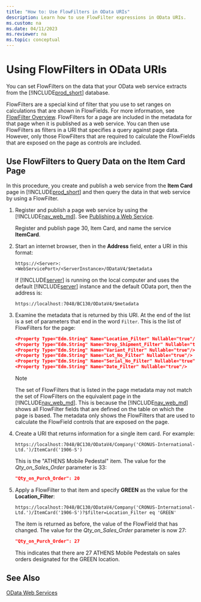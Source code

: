 ```yaml
---
title: "How to: Use FlowFilters in OData URIs"
description: Learn how to use FlowFilter expressions in OData URIs.
ms.custom: na
ms.date: 04/11/2023
ms.reviewer: na
ms.topic: conceptual
---
```

# Using FlowFilters in OData URIs

You can set FlowFilters on the data that your OData web service extracts from the [!INCLUDE[prod_short](../developer/includes/prod_short.md)] database.  
  
FlowFilters are a special kind of filter that you use to set ranges on calculations that are shown in FlowFields. For more information, see [FlowFilter Overview](../developer/devenv-flowfilter-overview.md). FlowFilters for a page are included in the metadata for that page when it is published as a web service. You can then use FlowFilters as filters in a URI that specifies a query against page data. However, only those FlowFilters that are required to calculate the FlowFields that are exposed on the page as controls are included.  
  
## Use FlowFilters to Query Data on the Item Card Page

In this procedure, you create and publish a web service from the **Item Card** page in [!INCLUDE[prod_short](../developer/includes/prod_short.md)] and then query the data in that web service by using a FlowFilter.  
  
1. Register and publish a page web service by using the [!INCLUDE[nav_web_md](../developer/includes/nav_web_md.md)]. See [Publishing a Web Service](publish-web-service.md).

    Register and publish page 30, Item Card, and name the service **ItemCard**. 
  
2. Start an internet browser, then in the **Address** field, enter a URI in this format:  
  
    ```http  
    https://<Server>:<WebServicePort>/<ServerInstance>/ODataV4/$metadata  
    ```  
  
     If [!INCLUDE[server](../developer/includes/server.md)] is running on the local computer and uses the default [!INCLUDE[server](../developer/includes/server.md)] instance and the default OData port, then the address is:  
  
    ```http  
    https://localhost:7048/BC130/ODataV4/$metadata  
    ```  
  
3. Examine the metadata that is returned by this URI. At the end of the list is a set of parameters that end in the word `Filter`. This is the list of FlowFilters for the page:  
  
    ```json  
    <Property Type="Edm.String" Name="Location_Filter" Nullable="true"/>  
    <Property Type="Edm.String" Name="Drop_Shipment_Filter" Nullable="true"/>  
    <Property Type="Edm.String" Name="Variant_Filter" Nullable="true"/>  
    <Property Type="Edm.String" Name="Lot_No_Filter" Nullable="true"/>  
    <Property Type="Edm.String" Name="Serial_No_Filter" Nullable="true"/>  
    <Property Type="Edm.String" Name="Date_Filter" Nullable="true"/>  
    ```  
  
    > [!NOTE]  
    >  The set of FlowFilters that is listed in the page metadata may not match the set of FlowFilters on the equivalent page in the [!INCLUDE[nav_web_md](../developer/includes/nav_web_md.md)]. This is because the [!INCLUDE[nav_web_md](../developer/includes/nav_web_md.md)] shows all FlowFilter fields that are defined on the table on which the page is based. The metadata only shows the FlowFilters that are used to calculate the FlowField controls that are exposed on the page.  
  
4. Create a URI that returns information for a single item card. For example:  
  
    ```http  
    https://localhost:7048/BC130/ODataV4/Company('CRONUS-International-Ltd.')/ItemCard('1906-S')  
    ```  
  
    This is the "ATHENS Mobile Pedestal" item. The value for the *Qty\_on\_Sales\_Order* parameter is 33:  
  
    ```json  
    "Qty_on_Purch_Order": 20
    ```  
  
5. Apply a FlowFilter to that item and specify **GREEN** as the value for the **Location\_Filter**:  
  
    ```http  
    https://localhost:7048/BC130/ODataV4/Company('CRONUS-International-Ltd.')/ItemCard('1906-S')?$filter=Location_Filter eq 'GREEN'  
    ```  
  
    The item is returned as before, the value of the FlowField that has changed. The value for the *Qty\_on\_Sales\_Order* parameter is now 27:  
  
    ```json 
    "Qty_on_Purch_Order": 27  
    ```  
  
     This indicates that there are 27 ATHENS Mobile Pedestals on sales orders designated for the GREEN location.  
  
## See Also  
 [OData Web Services](OData-Web-Services.md)